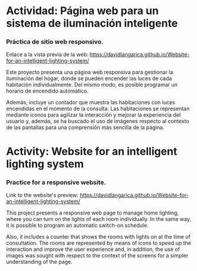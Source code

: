 # Actividad: Página web para un sistema de iluminación inteligente

### Práctica de sitio web responsivo.

Enlace a la vista previa de la web: https://davidlangarica.github.io/Website-for-an-intelligent-lighting-system/

Este proyecto presenta una página web responsiva para gestionar la iluminación del hogar, donde se pueden encender las luces de cada habitación individualmente. Del mismo modo, es posible programar un horario de encendido automático.

Además, incluye un contador que muestra las habitaciones con luces encendidas en el momento de la consulta. Las habitaciones se representan mediante iconos para agilizar la interacción y mejorar la experiencia del usuario y, además, se ha buscado el uso de imágenes respecto al contexto de las pantallas para una comprensión más sencilla de la página.



# Activity: Website for an intelligent lighting system

### Practice for a responsive website.

Link to the website's preview: https://davidlangarica.github.io/Website-for-an-intelligent-lighting-system/

This project presents a responsive web page to manage home lighting, where you can turn on the lights of each room individually. In the same way, it is possible to program an automatic switch-on schedule.

Also, it includes a counter that shows the rooms with lights on at the time of consultation. The rooms are represented by means of icons to speed up the interaction and improve the user experience and, in addition, the use of images was sought with respect to the context of the screens for a simpler understanding of the page.
